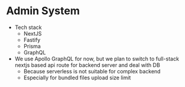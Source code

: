 # Admin System

- Tech stack
  - NextJS
  - Fastify
  - Prisma
  - GraphQL
- We use Apollo GraphQL for now, but we plan to switch to full-stack nextjs based api route for backend server and deal with DB
  - Because serverless is not suitable for complex backend
  - Especially for bundled files upload size limit
